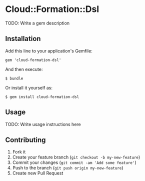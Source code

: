 # Cloud::Formation::Dsl

TODO: Write a gem description

## Installation

Add this line to your application's Gemfile:

    gem 'cloud-formation-dsl'

And then execute:

    $ bundle

Or install it yourself as:

    $ gem install cloud-formation-dsl

## Usage

TODO: Write usage instructions here

## Contributing

1. Fork it
2. Create your feature branch (`git checkout -b my-new-feature`)
3. Commit your changes (`git commit -am 'Add some feature'`)
4. Push to the branch (`git push origin my-new-feature`)
5. Create new Pull Request
